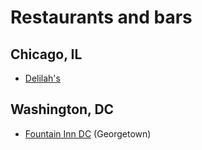 # Restaurants and bars

## Chicago, IL
- [Delilah's](https://www.delilahschicago.com/) 

## Washington, DC

- [Fountain Inn DC](https://www.fountaininndc.com/menu) (Georgetown)

